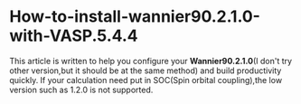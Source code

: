 # How-to-install-wannier90.2.1.0-with-VASP.5.4.4
This article is written to help you configure your **Wannier90.2.1.0**(I don't try other version,but it should be at the same method) and build productivity quickly.
If your calculation need put in SOC(Spin orbital coupling),the low version such as 1.2.0 is not supported.
